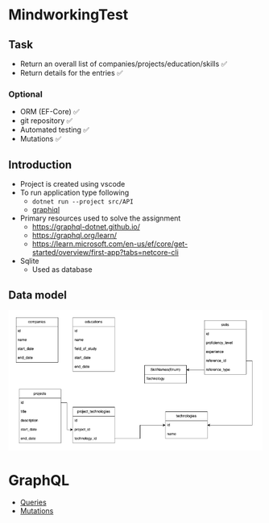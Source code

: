 # MindworkingTest

## Task
- Return an overall list of companies/projects/education/skills ✅
- Return details for the entries ✅

### Optional
- ORM (EF-Core) ✅
- git repository ✅
- Automated testing ✅
- Mutations ✅

## Introduction

- Project is created using vscode
- To run application type following
  - `dotnet run --project src/API`
  - [graphiql](http://localhost:5000/ui/graphiql)
- Primary resources used to solve the assignment
  - https://graphql-dotnet.github.io/
  - https://graphql.org/learn/
  - https://learn.microsoft.com/en-us/ef/core/get-started/overview/first-app?tabs=netcore-cli
- Sqlite
  - Used as database

## Data model
![Data model](/documentation/datamodel.png)

# GraphQL
- [Queries](/documentation/Queries.md)
- [Mutations](/documentation/Mutations.md)